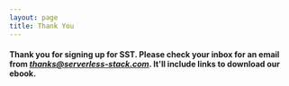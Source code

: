```yaml
---
layout: page
title: Thank You
---
```


#### Thank you for signing up for SST. Please check your inbox for an email from _**thanks@serverless-stack.com**_. It'll include links to download our ebook.

<br />
<br />
<br />
<br />
<br />
